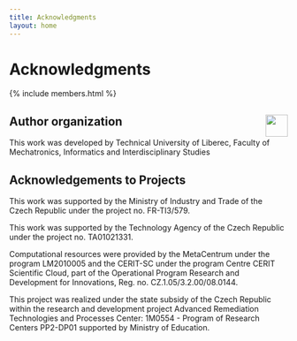```yaml
---
title: Acknowledgments
layout: home
---
```


# Acknowledgments


{% include members.html %}


## Author organization <img style="float: right" src="http://www.fm.tul.cz/images/logo-en.png" height="40">

This work was developed by Technical University of Liberec,
Faculty of Mechatronics, Informatics and Interdisciplinary Studies


## Acknowledgements to Projects

This work was supported by the Ministry of Industry and Trade of
the Czech Republic under the project no. FR-TI3/579.

This work was supported by the Technology Agency of the Czech
Republic under the project no. TA01021331.

Computational resources were provided by the MetaCentrum under
the program LM2010005 and the CERIT-SC under the program Centre
CERIT Scientific Cloud, part of the Operational Program Research
and Development for Innovations, Reg. no. CZ.1.05/3.2.00/08.0144.

This project was realized under the state subsidy of the Czech Republic
within the research and development project Advanced Remediation
Technologies and Processes Center: 1M0554 - Program of Research
Centers PP2-DP01 supported by Ministry of Education.
